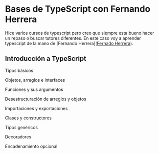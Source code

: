 # Bases de TypeScript con Fernando Herrera

Hice varios cursos de typescript pero creo que siempre esta bueno hacer un repaso o buscar tutores diferentes.
En este caso voy a aprender typescript de la mano de [Fernando Herrera]([Fernado Herrera](https://fernando-herrera.com/#/)).



## Introducción a TypeScript

Tipos básicos

Objetos, arreglos e interfaces

Funciones y sus argumentos

Desestructuración de arreglos y objetos

Importaciones y exportaciones

Clases y constructores

Tipos genéricos

Decoradores

Encadenamiento opcional








